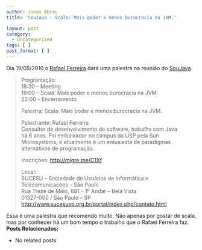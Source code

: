 ```yaml
---
author: Jonas Abreu
title: 'SouJava - Scala: Mais poder e menos burocracia na JVM.'

layout: post
category:
  - Uncategorized
tags: [ ]
post_format: [ ]
---
```

Dia 19/05/2010 o [Rafael Ferreira][1] dará uma palestra na reunião do [SouJava][2]. 

> Programação:  
> 18:30 – Meeting  
> 19:00 – Scala: Mais poder e menos burocracia na JVM.  
> 22:00 – Encerramento
> 
> Palestra: Scala: Mais poder e menos burocracia na JVM.
> 
> Palestrante: Rafael Ferreira  
> Consultor de desenvolvimento de software, trabalha com Java  
> há 6 anos. Foi embaixador no campus da USP pela Sun  
> Microsystems, e atualmente é um entusiasta de paradigmas  
> alternativos de programação.
> 
> Inscrições: <http://migre.me/C1Xf>
> 
> Local:  
> SUCESU – Sociedade de Usuários de Informática e Telecomunicações – São Paulo  
> Rua Treze de Maio, 681 – 1º Andar – Bela Vista  
> 01327-000 / São Paulo – SP  
> <http://www.sucesusp.org.br/portal/index.php/contato.html> 

Essa é uma palestra que recomendo muito. Não apenas por gostar de scala, mas por conhecer há um bom tempo o trabalho que o Rafael Ferreira faz. 
**Posts Relacionados:** 
*   No related posts












 [1]: http://blog.rafaelferreira.net/
 [2]: http://www.soujava.org.br





